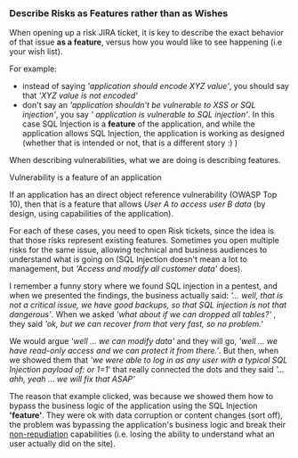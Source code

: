 ### Describe Risks as Features rather than as Wishes

When opening up a risk JIRA ticket, it is key to describe the exact behavior of that issue **as a feature**, versus how you would like to see happening (i.e your wish list).

For example:

- instead of saying _'application should encode XYZ value'_, you should say that _'XYZ value is not encoded'_
- don't say an _'application shouldn't be vulnerable to XSS or SQL injection'_, you say _' application is vulnerable to SQL injection'_. In this case SQL Injection is a **feature** of the application, and while the application allows SQL Injection, the application is working as designed (whether that is intended or not, that is a different story :) )

When describing vulnerabilities, what we are doing is describing features.

Vulnerability is a feature of an application

If an application has an direct object reference vulnerability (OWASP Top 10), then that is a feature that allows _User A to access user B data_ (by design, using capabilities of the application).

For each of these cases, you need to open Risk tickets, since the idea is that those risks represent  existing features. Sometimes you open multiple risks for the same issue, allowing technical and business audiences to understand what is going on (SQL Injection doesn't mean a lot to management, but _'Access and modify all customer data'_ does).

I remember a funny story where we found SQL injection in a pentest, and when we presented the findings, the business actually said: _'... well, that is not a critical issue, we have good backups, so that SQL injection is not that dangerous'_. When we asked _'what about if we can dropped all tables?'_ , they said _'ok, but we can recover from that very fast, so no problem.'_

We would argue _'well ... we can modify data'_ and they will go, _'well ... we have read-only access and we can protect it from there.'_. But then, when we showed them that _'we were able to log in as any user with a typical SQL Injection payload of: or 1=1_' that really connected the dots and they said _'... ahh, yeah ... we will fix that ASAP'_

The reason that example clicked, was because we showed them how to bypass the business logic of the application using the SQL Injection **'feature'**. They were ok with data corruption or content changes (sort off), the problem was bypassing the application's business logic and break their [non-repudiation](https://en.wikipedia.org/wiki/Non-repudiation) capabilities (i.e. losing the ability  to understand what an user actually did on the site).
